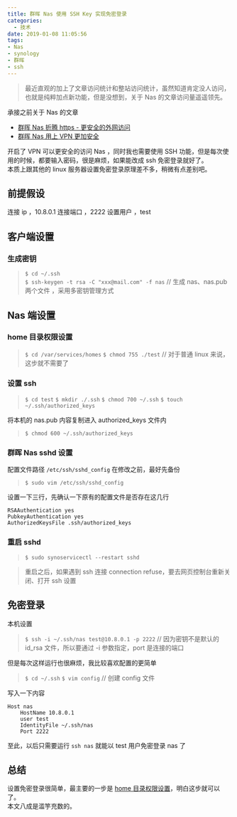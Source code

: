 ```yaml
---
title: 群晖 Nas 使用 SSH Key 实现免密登录
categories:
  - 技术
date: 2019-01-08 11:05:56
tags:
- Nas
- synology
- 群晖
- ssh
---
```


> 最近直观的加上了文章访问统计和整站访问统计，虽然知道肯定没人访问，也就是纯粹加点新功能，但是没想到，关于 Nas 的文章访问量遥遥领先。 

承接之前关于 Nas 的文章
- [群晖 Nas 折腾 https - 更安全的外网访问](/2018/07/19/synology-nas-use-https/)
- [群晖 Nas 用上 VPN 更加安全](/2018/07/19/synology-nas-with-vpn/)

开启了 VPN 可以更安全的访问 Nas ，同时我也需要使用 SSH 功能，但是每次使用的时候，都要输入密码，很是麻烦，如果能改成 ssh 免密登录就好了。    
本质上跟其他的 linux 服务器设置免密登录原理差不多，稍微有点差别吧。  

<!-- more --> 

## 前提假设

连接 ip ，10.8.0.1
连接端口 ，2222
设置用户 ，test

## 客户端设置

### 生成密钥

> `$ cd ~/.ssh`  
> `$ ssh-keygen -t rsa -C "xxx@mail.com" -f nas` // 生成 nas、nas.pub 两个文件 ，采用多密钥管理方式

## Nas 端设置

### home 目录权限设置
> `$ cd /var/services/homes` 
> `$ chmod 755 ./test` // 对于普通 linux 来说，这步就不需要了

### 设置 ssh
> `$ cd test`
> `$ mkdir ./.ssh`
> `$ chmod 700 ~/.ssh`
> `$ touch ~/.ssh/authorized_keys` 

将本机的 nas.pub 内容复制进入 authorized_keys 文件内

> `$ chmod 600 ~/.ssh/authorized_keys`

### 群晖 Nas sshd 设置
配置文件路径 `/etc/ssh/sshd_config` 在修改之前，最好先备份

> `$ sudo vim /etc/ssh/sshd_config` 

设置一下三行，先确认一下原有的配置文件是否存在这几行
```text
RSAAuthentication yes
PubkeyAuthentication yes
AuthorizedKeysFile .ssh/authorized_keys
```

### 重启 sshd 

> `$ sudo synoservicectl --restart sshd` 

> 重启之后，如果遇到 ssh 连接 connection refuse，要去网页控制台重新关闭、打开 ssh 设置

## 免密登录

本机设置

> `$ ssh -i ~/.ssh/nas test@10.8.0.1 -p 2222` 
> // 因为密钥不是默认的 id_rsa 文件，所以要通过 -i 参数指定，port 是连接的端口

但是每次这样运行也很麻烦，我比较喜欢配置的更简单

> `$ cd ~/.ssh`
> `$ vim config` // 创建 config 文件

写入一下内容
```text
Host nas 
    HostName 10.8.0.1
    user test
    IdentityFile ~/.ssh/nas
    Port 2222
```

至此，以后只需要运行 `ssh nas` 就能以 test 用户免密登录 nas 了  

## 总结

设置免密登录很简单，最主要的一步是 [home 目录权限设置](#home-目录权限设置)，明白这步就可以了。  
本文八成是滥竽充数的。  